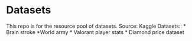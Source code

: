 # Datasets
This repo is for the resource pool of datasets.
Source: Kaggle
Datasets::
           * Brain stroke
           *World army
           * Valorant player stats
           * Diamond price dataset

